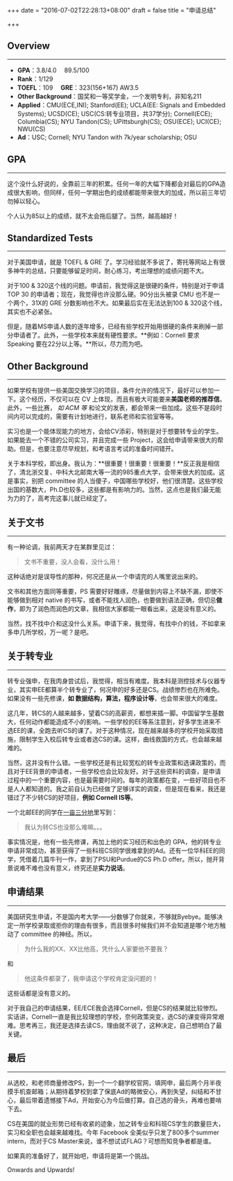 +++
date = "2016-07-02T22:28:13+08:00"
draft = false
title = "申请总结"

+++

## Overview
***

- **GPA**：3.8/4.0　 89.5/100  
- **Rank**：1/129
- **TOEFL**：109 　**GRE**：323(156+167) AW3.5
- **Other Background**：国奖和一等奖学金，一个发明专利，非知名211
- **Applied**：CMU(ECE,INI); Stanford(EE); UCLA(EE: Signals and Embedded Systems); UCSD(CE); USC(CS:转专业项目，共37学分); Cornell(ECE); Columbia(CS); NYU Tandon(CS); UPittsburgh(CS); OSU(ECE); UCI(CE); NWU(CS)
- **Ad**：USC; Cornell; NYU Tandon with 7k/year scholarship; OSU 

## GPA
***
这个没什么好说的，全靠前三年的积累。任何一年的大幅下降都会对最后的GPA造成很大影响，但同样，任何一学期出色的成绩都能带来很大的加成，所以前三年切勿掉以轻心。

个人认为85以上的成绩，就不太会拖后腿了。当然，越高越好！

## Standardized Tests
***
对于美国申请，就是 TOEFL & GRE 了。学习经验就不多说了，寄托等网站上有很多神牛的总结，只要能够留足时间，耐心练习，考出理想的成绩问题不大。

对于100 & 320这个线的问题。申请前，我觉得这是很硬的条件，特别是对于申请 TOP 30 的申请者；现在，我觉得也许没那么硬。90分出头被录 CMU 也不是一个两个，31X的 GRE 分数影响也不大。如果最后实在无法达到100 & 320这个线，其实也不必紧张。

但是，随着MS申请人数的逐年增多，已经有些学校开始用很硬的条件来刷掉一部分申请者了。此外，一些学校本来就有硬性要求。**例如：Cornell 要求 Speaking 要在22分以上等。**所以，尽力而为吧。

## Other Background
***

如果学校有提供一些美国交换学习的项目，条件允许的情况下，最好可以参加一下。这个经历，不仅可以在 CV 上体现，而且有极大可能要来**美国老师的推荐信**。此外，一些比赛，
*如 ACM 等*
和论文的发表，都会带来一些加成。这些不是段时间内可以完成的，需要有计划地进行，联系老师和实验室等等。

实习也是一个能体现能力的地方，会给CV添彩，特别是对于想要转专业的学生。如果能去一个不错的公司实习，并且完成一些 Project，这会给申请带来很大的帮助。但是，也要注意尽早规划，和考语言考试的准备时间错开。

关于本科学校，即出身。我认为：**很重要！很重要！很重要！**反正我是相信了，清北浙交复、中科大北邮南大等一流的985重点大学，会带来很大的加成。这是事实，别把 committee 的人当傻子，中国哪些学校好，他们很清楚。这些学校出国的基数大，Ph.D也较多，这些都是有影响力的。当然，这点也是我们最无能为力的了，高考完这事儿就已经定了。

## 关于文书
***

有一种论调，我前两天才在某群里见过：

> 文书不重要，没人会看，没什么用！

这种话绝对是误导性的那种，何况还是从一个申请完的人嘴里说出来的。

文书和其他方面同等重要，PS 需要好好雕琢，尽量做到内容上不缺不漏，即使不能够做到相对 native 的书写，或者不能找人润色，也要做到语法正确，但切忌**做作**，即为了润色而润色的文章，我相信大家都能一眼看出来，这是没有意义的。

当然，找不找中介和这没什么关系。申请下来，我觉得，有找中介的钱，不如拿来多申几所学校，万一呢？是吧。

## 关于转专业
***

转专业强申，在我肉身尝试后，我觉得，相当有难度。我本科是测控技术与仪器专业，其实申EE都算半个转专业了，何况申的好多还是CS。战绩惨烈也在所难免。如果没有一些先修课，**如 数据结构，算法，程序设计等**，也会带来很大的难度。

这几年，转CS的人越来越多，望着CS的高薪资，都想来插一脚。中国留学生基数大，任何动作都能造成不小的影响。一些学校的EE等系注意到，好多学生进来不选EE的课，全跑去听CS的课了。对于这种情况，现在越来越多的学校开始采取措施，限制学生入校后转专业或者选CS的课。这样，曲线救国的方式，也会越来越难的。

当然，这并没有什么错。一些学校还是有比较宽松的转专业政策和选课政策的，而且对于EE背景的申请者，一些学校也会比较友好。对于这些资料的调查，是申请过程中的一个重要内容，也是最需要时间的。每年的政策都在变，一些好项目也不是人人都知道的。我之前自认为已经做了足够详实的调查，但是现在看来，我还是错过了不少转CS的好项目，**例如 Cornell IS等**。

一个北邮EE的同学在[一亩三分地](http://www.1point3acres.com/bbs)里写到：

> 我认为转CS也没那么难嘛。。。

事实情况是，他有一些先修课，再加上他的实习经历和出色的 GPA，他的转专业申请非常成功，甚至获得了一些科班CS同学很难拿到的Ad。还有一位华科EE的同学，凭借着几篇牛刊一作，拿到了PSU和Purdue的CS Ph.D offer。所以，抛开背景说难不难也没有意义，终究还是**实力说话**。

## 申请结果
***

美国研究生申请，不是国内考大学——分数够了你就来，不够就Byebye。能够决定一所学校录取或拒你的理由有很多，而且很多时候我们并不会知道是哪个地方触动了 committee 的神经。所以，

> 为什么我的XX、XX比他高，凭什么人家要他不要我？

和

> 他这条件都录了，我申请这个学校肯定没问题的！

这些话都是没有意义的。

对于我自己的申请结果，EE/ECE我会选择Cornell，但是CS的结果就比较惨烈。实话讲，Cornell一直是我比较理想的学校，奈何政策突变，选CS的课变得异常艰难。思考再三，我还是选择去读CS，理由就不说了，这种决定，自己想明白了最关键。

## 最后
***
从选校，和老师商量修改PS，到一个一个翻学校官网，填网申，最后两个月半夜摸手机查邮箱；从期待着梦校到拿了保底Ad的略微安心，再到失望，纠结和不甘心，最后带着遗憾接下Ad，开始安心为今后做打算。自己选的骨头，再难也要啃下去。

CS在美国的就业形势已经有收紧的迹象，加之转专业和科班CS学生的数量巨大，实习和全职也会越来越难找。今年 Facebook 全美似乎只发了800多个summer intern，而对于CS Master来说，谁不想试试FLAG？可想而知竞争者都是谁。


如果真的准备好了，就开始吧，申请将是第一个挑战。

Onwards and Upwards!
